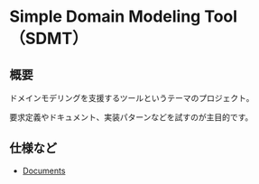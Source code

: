 # Simple Domain Modeling Tool（SDMT）


## 概要

ドメインモデリングを支援するツールというテーマのプロジェクト。

要求定義やドキュメント、実装パターンなどを試すのが主目的です。


## 仕様など

- [Documents](https://rinotc.github.io/simple-domain-modeling-tool/)